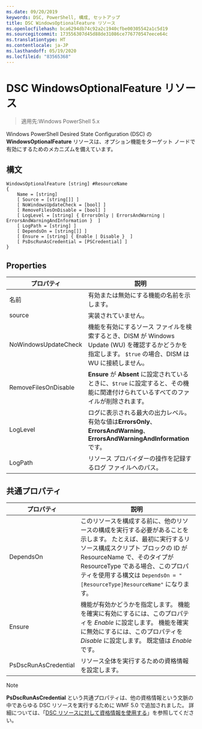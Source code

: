 ```yaml
---
ms.date: 09/20/2019
keywords: DSC, PowerShell, 構成, セットアップ
title: DSC WindowsOptionalFeature リソース
ms.openlocfilehash: bca6294db74c92a2c1940cfbe00305542a1c5d19
ms.sourcegitcommit: 173556307d45d88de31086ce776770547eece64c
ms.translationtype: HT
ms.contentlocale: ja-JP
ms.lasthandoff: 05/19/2020
ms.locfileid: "83565368"
---
```

# <a name="dsc-windowsoptionalfeature-resource"></a>DSC WindowsOptionalFeature リソース

> 適用先:Windows PowerShell 5.x

Windows PowerShell Desired State Configuration (DSC) の **WindowsOptionalFeature** リソースは、オプション機能をターゲット ノードで有効にするためのメカニズムを備えています。

## <a name="syntax"></a>構文

```Syntax
WindowsOptionalFeature [string] #ResourceName
{
    Name = [string]
    [ Source = [string[]] ]
    [ NoWindowsUpdateCheck = [bool] ]
    [ RemoveFilesOnDisable = [bool] ]
    [ LogLevel = [string] { ErrorsOnly | ErrorsAndWarning | ErrorsAndWarningAndInformation }  ]
    [ LogPath = [string] ]
    [ DependsOn = [string[]] ]
    [ Ensure = [string] { Enable | Disable }  ]
    [ PsDscRunAsCredential = [PSCredential] ]
}
```

## <a name="properties"></a>Properties

|プロパティ |説明 |
|---|---|
|名前 |有効または無効にする機能の名前を示します。 |
|source |実装されていません。 |
|NoWindowsUpdateCheck |機能を有効にするソース ファイルを検索するとき、DISM が Windows Update (WU) を確認するかどうかを指定します。 `$true` の場合、DISM は WU に接続しません。 |
|RemoveFilesOnDisable |**Ensure** が **Absent** に設定されているときに、`$true` に設定すると、その機能に関連付けられているすべてのファイルが削除されます。 |
|LogLevel |ログに表示される最大の出力レベル。 有効な値は**ErrorsOnly**、**ErrorsAndWarning**、**ErrorsAndWarningAndInformation** です。 |
|LogPath |リソース プロバイダーの操作を記録するログ ファイルへのパス。 |

## <a name="common-properties"></a>共通プロパティ

|プロパティ |説明 |
|---|---|
|DependsOn |このリソースを構成する前に、他のリソースの構成を実行する必要があることを示します。 たとえば、最初に実行するリソース構成スクリプト ブロックの ID が ResourceName で、そのタイプが ResourceType である場合、このプロパティを使用する構文は `DependsOn = "[ResourceType]ResourceName"` になります。 |
|Ensure |機能が有効かどうかを指定します。 機能を確実に有効にするには、このプロパティを _Enable_ に設定します。 機能を確実に無効にするには、このプロパティを _Disable_ に設定します。 既定値は _Enable_ です。 |
|PsDscRunAsCredential |リソース全体を実行するための資格情報を設定します。 |

> [!NOTE]
> **PsDscRunAsCredential** という共通プロパティは、他の資格情報という文脈の中であらゆる DSC リソースを実行するために WMF 5.0 で追加されました。 詳細については、「[DSC リソースに対して資格情報を使用する](../../../configurations/runasuser.md)」を参照してください。
